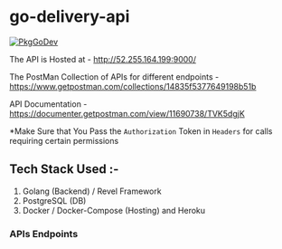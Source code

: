 # go-delivery-api

[![PkgGoDev](https://pkg.go.dev/badge/Man-Jain/go-delivery-api)](https://pkg.go.dev/Man-Jain/go-delivery-api)

The API is Hosted at - http://52.255.164.199:9000/

The PostMan Collection of APIs for different endpoints - https://www.getpostman.com/collections/14835f5377649198b51b

API Documentation - https://documenter.getpostman.com/view/11690738/TVK5dgjK

*Make Sure that You Pass the `Authorization` Token in `Headers` for calls requiring certain permissions

## Tech Stack Used :- 

1. Golang (Backend) / Revel Framework
2. PostgreSQL (DB)
3. Docker / Docker-Compose (Hosting) and Heroku

### APIs Endpoints

